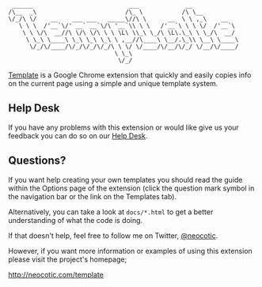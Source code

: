      ______                           ___             __
    /\__  _\                         /\_ \           /\ \__
    \/_/\ \/    __    ___ ___   _____\//\ \      __  \ \ ,_\    __
       \ \ \  /'__`\/' __` __`\/\ '__`\\ \ \   /'__`\ \ \ \/  /'__`\
        \ \ \/\  __//\ \/\ \/\ \ \ \L\ \\_\ \_/\ \L\.\_\ \ \_/\  __/
         \ \_\ \____\ \_\ \_\ \_\ \ ,__//\____\ \__/.\_\\ \__\ \____\
          \/_/\/____/\/_/\/_/\/_/\ \ \/ \/____/\/__/\/_/ \/__/\/____/
                                  \ \_\
                                   \/_/

[Template][] is a Google Chrome extension that quickly and easily copies info on
the current page using a simple and unique template system.

## Help Desk

If you have any problems with this extension or would like give us your feedback
you can do so on our [Help Desk][].

## Questions?

If you want help creating your own templates you should read the guide within
the Options page of the extension (click the question mark symbol in the
navigation bar or the link on the Templates tab).

Alternatively, you can take a look at `docs/*.html` to get a better
understanding of what the code is doing.

If that doesn't help, feel free to follow me on Twitter, [@neocotic][].

However, if you want more information or examples of using this extension
please visit the project's homepage;

http://neocotic.com/template

[@neocotic]: https://twitter.com/#!/neocotic
[help desk]: https://template.uservoice.com
[template]: https://chrome.google.com/webstore/detail/dcjnfaoifoefmnbhhlbppaebgnccfddf